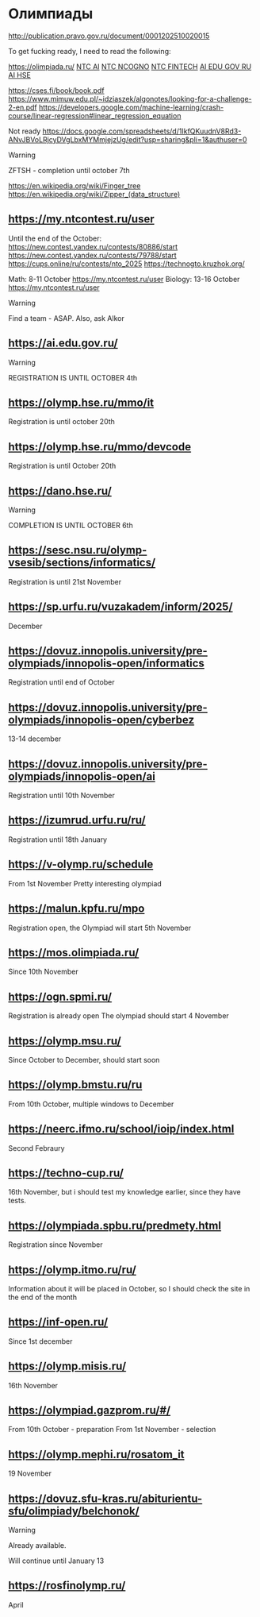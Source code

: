 # Олимпиады

<http://publication.pravo.gov.ru/document/0001202510020015>

To get fucking ready, I need to read the following:

<https://olimpiada.ru/>
[NTC AI](https://nto-forever.notion.site/26befdeb309b8013871fe0c9c421a36e?source=copy_link)
[NTC NCOGNO](https://nto-forever.notion.site/26aefdeb309b800aaf8bc5cb786dd51f)
[NTC FINTECH](https://nto-forever.notion.site/26cefdeb309b808c9f29cb91211b2c49)
[AI EDU GOV RU](https://ai.edu.gov.ru/materials)
[AI HSE](https://olymp.hse.ru/mmo/materials-it)

<https://cses.fi/book/book.pdf>
<https://www.mimuw.edu.pl/~idziaszek/algonotes/looking-for-a-challenge-2-en.pdf>
<https://developers.google.com/machine-learning/crash-course/linear-regression#linear_regression_equation>

Not ready <https://docs.google.com/spreadsheets/d/1IkfQKuudnV8Rd3-ANvJBVoLRjcyDVgLbxMYMmjejzUg/edit?usp=sharing&pli=1&authuser=0>

> [!WARNING]
> ZFTSH - completion until october 7th

<https://en.wikipedia.org/wiki/Finger_tree>
<https://en.wikipedia.org/wiki/Zipper_(data_structure)>

## <https://my.ntcontest.ru/user>

Until the end of the October:
<https://new.contest.yandex.ru/contests/80886/start>
<https://new.contest.yandex.ru/contests/79788/start>
<https://cups.online/ru/contests/nto_2025>
<https://technogto.kruzhok.org/>

Math: 8-11 October <https://my.ntcontest.ru/user>
Biology: 13-16 October <https://my.ntcontest.ru/user>

> [!WARNING]
> Find a team - ASAP. Also, ask Alkor

## <https://ai.edu.gov.ru/>

> [!WARNING]
> REGISTRATION IS UNTIL OCTOBER 4th

## <https://olymp.hse.ru/mmo/it>

Registration is until october 20th

## <https://olymp.hse.ru/mmo/devcode>

Registration is until October 20th

## <https://dano.hse.ru/>

> [!WARNING]
> COMPLETION IS UNTIL OCTOBER 6th

## <https://sesc.nsu.ru/olymp-vsesib/sections/informatics/>

Registration is until 21st November

## <https://sp.urfu.ru/vuzakadem/inform/2025/>

December

## <https://dovuz.innopolis.university/pre-olympiads/innopolis-open/informatics>

Registration until end of October

## <https://dovuz.innopolis.university/pre-olympiads/innopolis-open/cyberbez>

13-14 december

## <https://dovuz.innopolis.university/pre-olympiads/innopolis-open/ai>

Registration until 10th November

## <https://izumrud.urfu.ru/ru/>

Registration until 18th January

## <https://v-olymp.ru/schedule>

From 1st November
Pretty interesting olympiad

## <https://malun.kpfu.ru/mpo>

Registration open, the Olympiad will start 5th November

## <https://mos.olimpiada.ru/>

Since 10th November

## <https://ogn.spmi.ru/>

Registration is already open
The olympiad should start 4 November

## <https://olymp.msu.ru/>

Since October to December, should start soon

## <https://olymp.bmstu.ru/ru>

From 10th October, multiple windows to December

## <https://neerc.ifmo.ru/school/ioip/index.html>

Second Febraury

## <https://techno-cup.ru/>

16th November, but i should test my knowledge earlier, since they have tests.

## <https://olympiada.spbu.ru/predmety.html>

Registration since November

## <https://olymp.itmo.ru/ru/>

Information about it will be placed in October, so I should check the site
in the end of the month

## <https://inf-open.ru/>

Since 1st december

## <https://olymp.misis.ru/>

16th November

## <https://olympiad.gazprom.ru/#/>

From 10th October - preparation
From 1st November - selection

## <https://olymp.mephi.ru/rosatom_it>

19 November

## <https://dovuz.sfu-kras.ru/abiturientu-sfu/olimpiady/belchonok/>

> [!WARNING]
> Already available.

Will continue until January 13

## <https://rosfinolymp.ru/>

April
